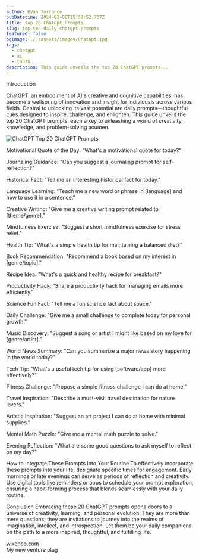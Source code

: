 ```yaml
---
author: Ryan Torrance
pubDatetime: 2024-03-08T15:57:52.737Z
title: Top 20 ChatGpt Prompts
slug: top-ten-daily-chatgpt-prompts
featured: false
ogImage: ././assets/images/ChatGpt.jpg
tags:
  - chatgpt
  - ai
  - top20
description: This guide unveils the top 20 ChatGPT prompts...
---
```


Introduction

ChatGPT, an embodiment of AI's creative and cognitive capabilities, has become a wellspring of innovation and insight for individuals across various fields. Central to unlocking its vast potential are daily prompts—thoughtful cues designed to inspire, challenge, and enlighten. This guide unveils the top 20 ChatGPT prompts, each a key to unleashing a world of creativity, knowledge, and problem-solving acumen.

![ChatGPT](@assets/images/ChatGpt.jpg)
Top 20 ChatGPT Prompts

Motivational Quote of the Day: "What's a motivational quote for today?"

Journaling Guidance: "Can you suggest a journaling prompt for self-reflection?"

Historical Fact: "Tell me an interesting historical fact for today."

Language Learning: "Teach me a new word or phrase in [language] and how to use it in a sentence."

Creative Writing: "Give me a creative writing prompt related to [theme/genre]."

Mindfulness Exercise: "Suggest a short mindfulness exercise for stress relief."

Health Tip: "What's a simple health tip for maintaining a balanced diet?"

Book Recommendation: "Recommend a book based on my interest in [genre/topic]."

Recipe Idea: "What's a quick and healthy recipe for breakfast?"

Productivity Hack: "Share a productivity hack for managing emails more efficiently."

Science Fun Fact: "Tell me a fun science fact about space."

Daily Challenge: "Give me a small challenge to complete today for personal growth."

Music Discovery: "Suggest a song or artist I might like based on my love for [genre/artist]."

World News Summary: "Can you summarize a major news story happening in the world today?"

Tech Tip: "What's a useful tech tip for using [software/app] more effectively?"

Fitness Challenge: "Propose a simple fitness challenge I can do at home."

Travel Inspiration: "Describe a must-visit travel destination for nature lovers."

Artistic Inspiration: "Suggest an art project I can do at home with minimal supplies."

Mental Math Puzzle: "Give me a mental math puzzle to solve."

Evening Reflection: "What are some good questions to ask myself to reflect on my day?"

How to Integrate These Prompts Into Your Routine
To effectively incorporate these prompts into your life, designate specific times for engagement. Early mornings or late evenings can serve as periods of reflection and creativity. Use digital tools like reminders or apps to schedule your prompt exploration, ensuring a habit-forming process that blends seamlessly with your daily routine.

Conclusion
Embracing these 20 ChatGPT prompts opens doors to a universe of creativity, learning, and personal evolution. They are more than mere questions; they are invitations to journey into the realms of imagination, intellect, and introspection. Let them be your daily companions on the path to a more inspired, thoughtful, and fulfilling life.

[wixenco.com](https://wixenco.com)
<br/>
My new venture plug
